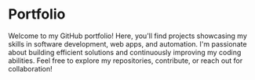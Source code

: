 # Portfolio
Welcome to my GitHub portfolio! Here, you'll find projects showcasing my skills in software development, web apps, and automation. I'm passionate about building efficient solutions and continuously improving my coding abilities. Feel free to explore my repositories, contribute, or reach out for collaboration!
